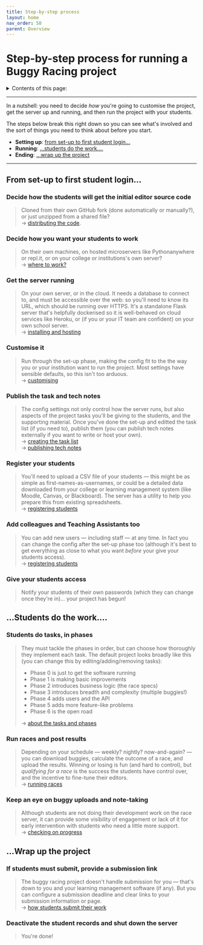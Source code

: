 ```yaml
---
title: Step-by-step process
layout: home
nav_order: 50
parent: Overview
---
```


# Step-by-step process for running a Buggy Racing project

<details close markdown="block">
  <summary>
    Contents of this page:
  </summary>
  {: .text-delta }
- TOC
{:toc}
</details>

---


In a nutshell: you need to decide _how_ you're going to customise the project,
get the server up and running, and then run the project with your students.

The steps below break this right down so you can see what's involved
and the sort of things you need to think about before you start.

* **Setting up**: [from set-up to first student login...](#from-set-up-to-first-student-login)
* **Running**: [...students do the work....](#students-do-the-work)
* **Ending**: […wrap up the project](#wrap-up-the-project)

---

## From set-up to first student login...

### Decide how the students will get the initial editor source code

> Cloned from their own GitHub fork (done automatically or manually?), or just
> unzipped from a shared file?  
> → [distributing the code](../buggy-editor/distributing-the-code).

### Decide how you want your students to work

>  On their own machines, on hosted microservers like Pythonanywhere or repl.it,
> or on your college or institutions's own server?  
> → [where to work?](../buggy-editor/running-where)

### Get the server running

> On your own server, or in the cloud. It needs a database to connect to, and
> must be accessible over the web: so you'll need to know its URL, which should
> be running over HTTPS. It's a standalone Flask server that's helpfully
> dockerised so it is well-behaved on cloud services like Heroku, or (if you or
> your IT team are confident) on your own school server.  
> → [installing and hosting](../hosting)
  
### Customise it

> Run through the set-up phase, making the config fit to the the way you or
> your institution want to run the project. Most settings have sensible
> defaults, so this isn't too arduous.  
> → [customising](../customising)

### Publish the task and tech notes

> The config settings not only control how the server runs, but also aspects of
> the project tasks you'll be giving to the students, and the supporting
> material. Once you've done the set-up and editted the task list (if you need
> to), publish them (you can publish tech notes externally if you want to
> write or host your own).  
> → [creating the task list](../customising/tasks)  
> → [publishing tech notes](../static-content/tech-notes)  

### Register your students

> You'll need to upload a CSV file of your students — this might be as simple as
> first-names-as-usernames, or could be a detailed data downloaded from your
> college or learning management system (like Moodle, Canvas, or Blackboard).
> The server has a utility to help you prepare this from existing spreadsheets.  
> → [registering students](../registering-users/spreadsheet)  

### Add colleagues and Teaching Assistants too

> You can add new users — including staff — at any time. In fact you can
> change the config after the set-up phase too (although it's best to get
> everything as close to what you want _before_ your give your students access).  
> → [registering students](../registering-users/single)  

### Give your students access

> Notify your students of their own passwords (which they can change once
> they're in)... your project has begun!

## ...Students do the work....

### Students do tasks, in phases

> They must tackle the phases in order, but can choose how thoroughly they
> implement each task. The default project looks broadly like this (you can
> change this by editing/adding/removing tasks):
> * Phase 0 is just to get the software running
> * Phase 1 is making basic improvements
> * Phase 2 introduces business logic (the race specs)
> * Phase 3 introduces breadth and complexity (multiple buggies!)
> * Phase 4 adds users and the API
> * Phase 5 adds more feature-like problems
> * Phase 6 is the open road
> 
> → [about the tasks and phases](../teaching/tasks-and-phases)  

### Run races and post results

> Depending on your schedule — weekly? nightly? now-and-again? — you can
> download buggies, calculate the outcome of a race, and upload the results.
> Winning or losing is fun (and hard to control), but _qualifying for a race_
> is the success the students have control over, and the incentive to fine-tune
> their editors.  
> → [running races](../races)  

### Keep an eye on buggy uploads and note-taking

> Although students are not doing their development work on the race server, it
> can provide some visibility of engagement or lack of it for early intervention
> with students who need a little more support.  
> → [checking on progress](../teaching/progress)  

## ...Wrap up the project

### If students must submit, provide a submission link

> The buggy racing project doesn't handle submission for you — that's down to
> you and your learning management software (if any). But you can configure a
> submission deadline and clear links to your submission information or page.  
> → [how students submit their work](../teaching/submission)  

### Deactivate the student records and shut down the server

> You're done!

